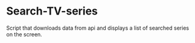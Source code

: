# Search-TV-series

Script that downloads data from api and displays a list of searched series on the screen.

